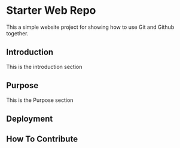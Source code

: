 # Starter Web Repo

This a simple website project for showing how to use Git and Github together.

## Introduction

This is the introduction section

## Purpose

This is the Purpose section

## Deployment

## How To Contribute
